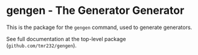 # gengen - The Generator Generator

This is the package for the `gengen` command, used to generate generators.

See full documentation at the top-level package (`github.com/tmr232/gengen`).
